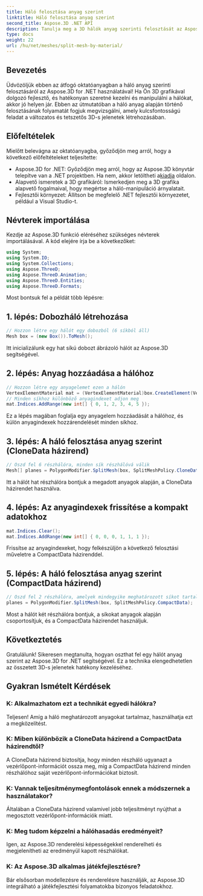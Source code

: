 ```yaml
---
title: Háló felosztása anyag szerint
linktitle: Háló felosztása anyag szerint
second_title: Aspose.3D .NET API
description: Tanulja meg a 3D hálók anyag szerinti felosztását az Aspose.3D for .NET segítségével. Javítsa a helyszínszervezést és a hatékonyságot. Lépésről lépésre útmutató fejlesztőknek.
type: docs
weight: 22
url: /hu/net/meshes/split-mesh-by-material/
---
```

## Bevezetés
Üdvözöljük ebben az átfogó oktatóanyagban a háló anyag szerinti felosztásáról az Aspose.3D for .NET használatával! Ha Ön 3D grafikával dolgozó fejlesztő, és hatékonyan szeretné kezelni és manipulálni a hálókat, akkor jó helyen jár. Ebben az útmutatóban a háló anyag alapján történő felosztásának folyamatát fogjuk megvizsgálni, amely kulcsfontosságú feladat a változatos és tetszetős 3D-s jelenetek létrehozásában.
## Előfeltételek
Mielőtt belevágna az oktatóanyagba, győződjön meg arról, hogy a következő előfeltételeket teljesítette:
-  Aspose.3D for .NET: Győződjön meg arról, hogy az Aspose.3D könyvtár telepítve van a .NET projektben. Ha nem, akkor letöltheti a[kiadja](https://releases.aspose.com/3d/net/) oldalon.
- Alapvető ismeretek a 3D grafikáról: Ismerkedjen meg a 3D grafika alapvető fogalmaival, hogy megértse a háló-manipuláció árnyalatait.
- Fejlesztői környezet: Állítson be megfelelő .NET fejlesztői környezetet, például a Visual Studio-t.
## Névterek importálása
Kezdje az Aspose.3D funkció eléréséhez szükséges névterek importálásával. A kód elejére írja be a következőket:
```csharp
using System;
using System.IO;
using System.Collections;
using Aspose.ThreeD;
using Aspose.ThreeD.Animation;
using Aspose.ThreeD.Entities;
using Aspose.ThreeD.Formats;
```
Most bontsuk fel a példát több lépésre:
## 1. lépés: Dobozháló létrehozása
```csharp
// Hozzon létre egy hálót egy dobozból (6 síkból áll)
Mesh box = (new Box()).ToMesh();
```
Itt inicializálunk egy hat síkú dobozt ábrázoló hálót az Aspose.3D segítségével.
## 2. lépés: Anyag hozzáadása a hálóhoz
```csharp
// Hozzon létre egy anyagelemet ezen a hálón
VertexElementMaterial mat = (VertexElementMaterial)box.CreateElement(VertexElementType.Material, MappingMode.Polygon, ReferenceMode.Index);
// Minden síkhoz különböző anyagindexet adjon meg
mat.Indices.AddRange(new int[] { 0, 1, 2, 3, 4, 5 });
```
Ez a lépés magában foglalja egy anyagelem hozzáadását a hálóhoz, és külön anyagindexek hozzárendelését minden síkhoz.
## 3. lépés: A háló felosztása anyag szerint (CloneData házirend)
```csharp
// Oszd fel 6 részhálóra, minden sík részhálóvá válik
Mesh[] planes = PolygonModifier.SplitMesh(box, SplitMeshPolicy.CloneData);
```
Itt a hálót hat részhálóra bontjuk a megadott anyagok alapján, a CloneData házirendet használva.
## 4. lépés: Az anyagindexek frissítése a kompakt adatokhoz
```csharp
mat.Indices.Clear();
mat.Indices.AddRange(new int[] { 0, 0, 0, 1, 1, 1 });
```
Frissítse az anyagindexeket, hogy felkészüljön a következő felosztási műveletre a CompactData házirenddel.
## 5. lépés: A háló felosztása anyag szerint (CompactData házirend)
```csharp
// Oszd fel 2 részhálóra, amelyek mindegyike meghatározott síkot tartalmaz
planes = PolygonModifier.SplitMesh(box, SplitMeshPolicy.CompactData);
```
Most a hálót két részhálóra bontjuk, a síkokat anyagok alapján csoportosítjuk, és a CompactData házirendet használjuk.
## Következtetés
Gratulálunk! Sikeresen megtanulta, hogyan oszthat fel egy hálót anyag szerint az Aspose.3D for .NET segítségével. Ez a technika elengedhetetlen az összetett 3D-s jelenetek hatékony kezeléséhez.
## Gyakran Ismételt Kérdések
### K: Alkalmazhatom ezt a technikát egyedi hálókra?
Teljesen! Amíg a háló meghatározott anyagokat tartalmaz, használhatja ezt a megközelítést.
### K: Miben különbözik a CloneData házirend a CompactData házirendtől?
A CloneData házirend biztosítja, hogy minden részháló ugyanazt a vezérlőpont-információt ossza meg, míg a CompactData házirend minden részhálóhoz saját vezérlőpont-információkat biztosít.
### K: Vannak teljesítménymegfontolások ennek a módszernek a használatakor?
Általában a CloneData házirend valamivel jobb teljesítményt nyújthat a megosztott vezérlőpont-információk miatt.
### K: Meg tudom képzelni a hálóhasadás eredményeit?
Igen, az Aspose.3D renderelési képességekkel renderelheti és megjelenítheti az eredményül kapott részhálókat.
### K: Az Aspose.3D alkalmas játékfejlesztésre?
Bár elsősorban modellezésre és renderelésre használják, az Aspose.3D integrálható a játékfejlesztési folyamatokba bizonyos feladatokhoz.